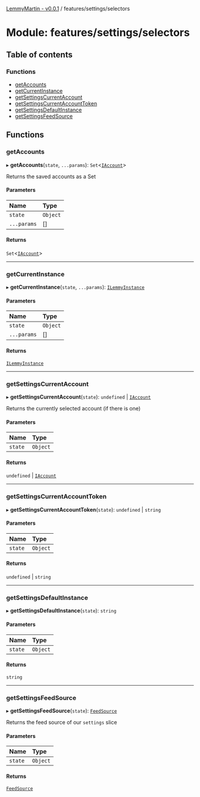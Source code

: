 [LemmyMartin - v0.0.1](../README.md) / features/settings/selectors

# Module: features/settings/selectors

## Table of contents

### Functions

- [getAccounts](features_settings_selectors.md#getaccounts)
- [getCurrentInstance](features_settings_selectors.md#getcurrentinstance)
- [getSettingsCurrentAccount](features_settings_selectors.md#getsettingscurrentaccount)
- [getSettingsCurrentAccountToken](features_settings_selectors.md#getsettingscurrentaccounttoken)
- [getSettingsDefaultInstance](features_settings_selectors.md#getsettingsdefaultinstance)
- [getSettingsFeedSource](features_settings_selectors.md#getsettingsfeedsource)

## Functions

### getAccounts

▸ **getAccounts**(`state`, `...params`): `Set`<[`IAccount`](../interfaces/features_settings_types.IAccount.md)\>

Returns the saved accounts as a Set

#### Parameters

| Name | Type |
| :------ | :------ |
| `state` | `Object` |
| `...params` | [] |

#### Returns

`Set`<[`IAccount`](../interfaces/features_settings_types.IAccount.md)\>

___

### getCurrentInstance

▸ **getCurrentInstance**(`state`, `...params`): [`ILemmyInstance`](../interfaces/features_lemmy_types.ILemmyInstance.md)

#### Parameters

| Name | Type |
| :------ | :------ |
| `state` | `Object` |
| `...params` | [] |

#### Returns

[`ILemmyInstance`](../interfaces/features_lemmy_types.ILemmyInstance.md)

___

### getSettingsCurrentAccount

▸ **getSettingsCurrentAccount**(`state`): `undefined` \| [`IAccount`](../interfaces/features_settings_types.IAccount.md)

Returns the currently selected account (if there is one)

#### Parameters

| Name | Type |
| :------ | :------ |
| `state` | `Object` |

#### Returns

`undefined` \| [`IAccount`](../interfaces/features_settings_types.IAccount.md)

___

### getSettingsCurrentAccountToken

▸ **getSettingsCurrentAccountToken**(`state`): `undefined` \| `string`

#### Parameters

| Name | Type |
| :------ | :------ |
| `state` | `Object` |

#### Returns

`undefined` \| `string`

___

### getSettingsDefaultInstance

▸ **getSettingsDefaultInstance**(`state`): `string`

#### Parameters

| Name | Type |
| :------ | :------ |
| `state` | `Object` |

#### Returns

`string`

___

### getSettingsFeedSource

▸ **getSettingsFeedSource**(`state`): [`FeedSource`](../enums/features_settings_types.FeedSource.md)

Returns the feed source of our `settings` slice

#### Parameters

| Name | Type |
| :------ | :------ |
| `state` | `Object` |

#### Returns

[`FeedSource`](../enums/features_settings_types.FeedSource.md)
